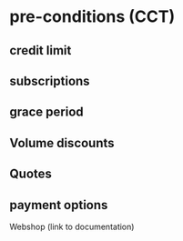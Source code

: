# pre-conditions (CCT)

## credit limit

## subscriptions

## grace period

## Volume discounts

## Quotes

## payment options

Webshop (link to documentation)